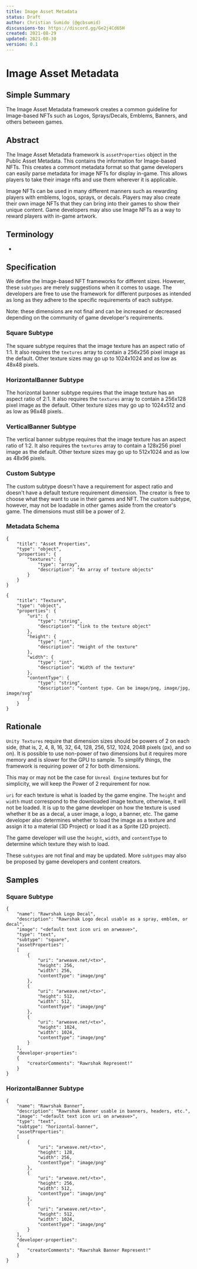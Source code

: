 ```yaml
---
title: Image Asset Metadata
status: Draft
author: Christian Sumido (@gcbsumid)
discussions-to: https://discord.gg/Ge2j4Cd65H
created: 2021-08-29
updated: 2021-08-30
version: 0.1
---
```


# Image Asset Metadata

## Simple Summary

The Image Asset Metadata framework creates a common guideline for Image-based NFTs such as Logos, Sprays/Decals, Emblems, Banners, and others between games.

## Abstract

The Image Asset Metadata framework is `assetProperties` object in the Public Asset Metadata. This contains the information for Image-based NFTs. This creates a commont metadata format so that game developers can easily parse metadata for image NFTs for display in-game. This allows players to take their image nfts and use them wherever it is applicable.

Image NFTs can be used in many different manners such as rewarding players with emblems, logos, sprays, or decals. Players may also create their own image NFTs that they can bring into their games to show their unique content. Game developers may also use Image NFTs as a way to reward players with in-game artwork.

## Terminology 

* 

## Specification 

We define the Image-based NFT frameworks for different sizes. However, these `subtypes` are merely suggestions when it comes to usage. The developers are free to use the framework for different purposes as intended as long as they adhere to the specific requirements of each subtype. 

Note: these dimensions are not final and can be increased or decreased depending on the community of game developer's requirements.

### Square Subtype

The square subtype requires that the image texture has an aspect ratio of 1:1. It also requires the `textures` array to contain a 256x256 pixel image as the default. Other texture sizes may go up to 1024x1024 and as low as 48x48 pixels.

### HorizontalBanner Subtype

The horizontal banner subtype requires that the image texture has an aspect ratio of 2:1. It also requires the `textures` array to contain a 256x128 pixel image as the default. Other texture sizes may go up to 1024x512 and as low as 96x48 pixels.

### VerticalBanner Subtype

The vertical banner subtype requires that the image texture has an aspect ratio of 1:2. It also requires the `textures` array to contain a 128x256 pixel image as the default. Other texture sizes may go up to 512x1024 and as low as 48x96 pixels.

### Custom Subtype

The custom subtype doesn't have a requirement for aspect ratio and doesn't have a default texture requirement dimension. The creator is free to choose what they want to use in their games and NFT. The custom subtype, however, may not be loadable in other games aside from the creator's game. The dimensions must still be a power of 2.

### Metadata Schema 
```
{
    "title": "Asset Properties",
    "type": "object",
    "properties": {
        "textures": {
            "type": "array",
            "description": "An array of texture objects"
        }
    }
}

{
    "title": "Texture",
    "type": "object",
    "properties": {
        "uri": {
            "type": "string",
            "description": "link to the texture object"
        },
        "height": {
            "type": "int",
            "description": "Height of the texture"
        },
        "width": {
            "type": "int",
            "description": "Width of the texture"
        },
        "contentType": {
            "type": "string",
            "description": "content type. Can be image/png, image/jpg, image/svg"
        }
    }
}
```

## Rationale

`Unity Textures` require that dimension sizes should be powers of 2 on each side, (that is, 2, 4, 8, 16, 32, 64, 128, 256, 512, 1024, 2048 pixels (px), and so on). It is possible to use non-power of two dimensions but it requires more memory and is slower for the GPU to sample. To simplify things, the framework is requiring power of 2 for both dimensions. 

This may or may not be the case for `Unreal Engine` textures but for simplicity, we will keep the Power of 2 requirement for now.

`uri` for each texture is what is loaded by the game engine. The `height` and `width` must correspond to the downloaded image texture, otherwise, it will not be loaded. It is up to the game developer on how the texture is used whether it be as a decal, a user image, a logo, a banner, etc. The game developer also determines whether to load the image as a texture and assign it to a material (3D Project) or load it as a Sprite (2D project). 

The game developer will use the `height`, `width`, and `contentType` to determine which texture they wish to load. 

These `subtypes` are not final and may be updated. More `subtypes` may also be proposed by game developers and content creators. 

## Samples

### Square Subtype
```
{
    "name": "Rawrshak Logo Decal",
    "description": "Rawrshak Logo decal usable as a spray, emblem, or decal",
    "image": "<default text icon uri on arweave>",
    "type": "text",
    "subtype": "square",
    "assetProperties": 
    [
        {
            "uri": "arweave.net/<tx>",
            "height": 256,
            "width": 256,
            "contentType": "image/png"
        },
        {
            "uri": "arweave.net/<tx>",
            "height": 512,
            "width": 512,
            "contentType": "image/png"
        },
        {
            "uri": "arweave.net/<tx>",
            "height": 1024,
            "width": 1024,
            "contentType": "image/png"
        }
    ],
    "developer-properties":
    {
        "creatorComments": "Rawrshak Represent!"
    }
}
```

### HorizontalBanner Subtype
```
{
    "name": "Rawrshak Banner",
    "description": "Rawrshak Banner usable in banners, headers, etc.",
    "image": "<default text icon uri on arweave>",
    "type": "text",
    "subtype": "horizontal-banner",
    "assetProperties": 
    [
        {
            "uri": "arweave.net/<tx>",
            "height": 128,
            "width": 256,
            "contentType": "image/png"
        },
        {
            "uri": "arweave.net/<tx>",
            "height": 256,
            "width": 512,
            "contentType": "image/png"
        },
        {
            "uri": "arweave.net/<tx>",
            "height": 512,
            "width": 1024,
            "contentType": "image/png"
        }
    ],
    "developer-properties":
    {
        "creatorComments": "Rawrshak Banner Represent!"
    }
}
```